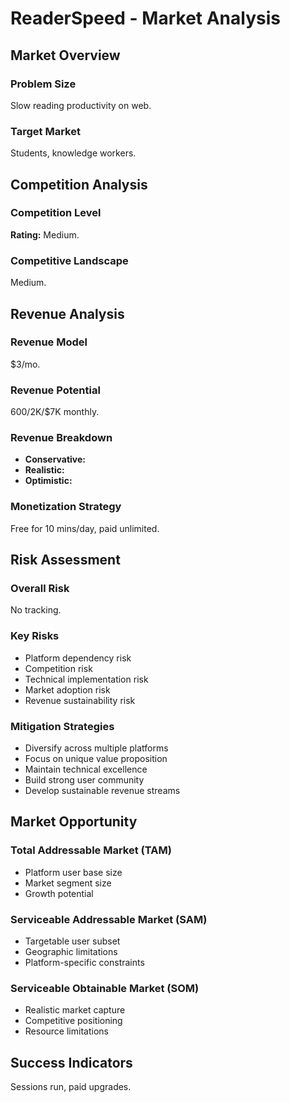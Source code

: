 # ReaderSpeed - Market Analysis

## Market Overview

### Problem Size
Slow reading productivity on web.

### Target Market
Students, knowledge workers.

## Competition Analysis

### Competition Level
**Rating:** Medium.

### Competitive Landscape
Medium.

## Revenue Analysis

### Revenue Model
$3/mo.

### Revenue Potential
$600/$2K/$7K monthly.

### Revenue Breakdown
- **Conservative:** 
- **Realistic:** 
- **Optimistic:** 

### Monetization Strategy
Free for 10 mins/day, paid unlimited.

## Risk Assessment

### Overall Risk
No tracking.

### Key Risks
- Platform dependency risk
- Competition risk
- Technical implementation risk
- Market adoption risk
- Revenue sustainability risk

### Mitigation Strategies
- Diversify across multiple platforms
- Focus on unique value proposition
- Maintain technical excellence
- Build strong user community
- Develop sustainable revenue streams

## Market Opportunity

### Total Addressable Market (TAM)
- Platform user base size
- Market segment size
- Growth potential

### Serviceable Addressable Market (SAM)
- Targetable user subset
- Geographic limitations
- Platform-specific constraints

### Serviceable Obtainable Market (SOM)
- Realistic market capture
- Competitive positioning
- Resource limitations

## Success Indicators
Sessions run, paid upgrades.
